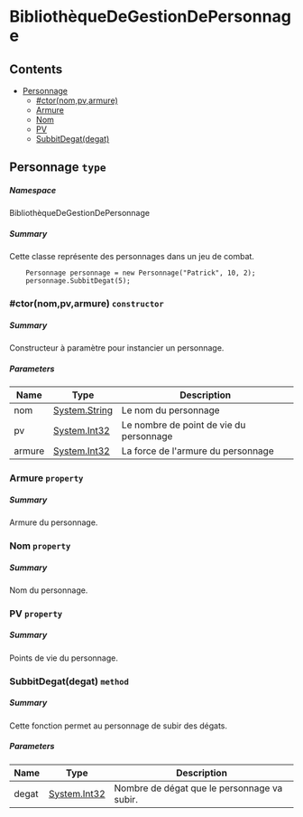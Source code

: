 <a name='assembly'></a>
# BibliothèqueDeGestionDePersonnage

## Contents

- [Personnage](#T-BibliothèqueDeGestionDePersonnage-Personnage 'BibliothèqueDeGestionDePersonnage.Personnage')
  - [#ctor(nom,pv,armure)](#M-BibliothèqueDeGestionDePersonnage-Personnage-#ctor-System-String,System-Int32,System-Int32- 'BibliothèqueDeGestionDePersonnage.Personnage.#ctor(System.String,System.Int32,System.Int32)')
  - [Armure](#P-BibliothèqueDeGestionDePersonnage-Personnage-Armure 'BibliothèqueDeGestionDePersonnage.Personnage.Armure')
  - [Nom](#P-BibliothèqueDeGestionDePersonnage-Personnage-Nom 'BibliothèqueDeGestionDePersonnage.Personnage.Nom')
  - [PV](#P-BibliothèqueDeGestionDePersonnage-Personnage-PV 'BibliothèqueDeGestionDePersonnage.Personnage.PV')
  - [SubbitDegat(degat)](#M-BibliothèqueDeGestionDePersonnage-Personnage-SubbitDegat-System-Int32- 'BibliothèqueDeGestionDePersonnage.Personnage.SubbitDegat(System.Int32)')

<a name='T-BibliothèqueDeGestionDePersonnage-Personnage'></a>
## Personnage `type`

##### Namespace

BibliothèqueDeGestionDePersonnage

##### Summary

Cette classe représente des personnages dans un jeu de combat.

```
    Personnage personnage = new Personnage("Patrick", 10, 2);
    personnage.SubbitDegat(5);
```

<a name='M-BibliothèqueDeGestionDePersonnage-Personnage-#ctor-System-String,System-Int32,System-Int32-'></a>
### #ctor(nom,pv,armure) `constructor`

##### Summary

Constructeur à paramètre pour instancier un personnage.

##### Parameters

| Name | Type | Description |
| ---- | ---- | ----------- |
| nom | [System.String](http://msdn.microsoft.com/query/dev14.query?appId=Dev14IDEF1&l=EN-US&k=k:System.String 'System.String') | Le nom du personnage |
| pv | [System.Int32](http://msdn.microsoft.com/query/dev14.query?appId=Dev14IDEF1&l=EN-US&k=k:System.Int32 'System.Int32') | Le nombre de point de vie du personnage |
| armure | [System.Int32](http://msdn.microsoft.com/query/dev14.query?appId=Dev14IDEF1&l=EN-US&k=k:System.Int32 'System.Int32') | La force de l'armure du personnage |

<a name='P-BibliothèqueDeGestionDePersonnage-Personnage-Armure'></a>
### Armure `property`

##### Summary

Armure du personnage.

<a name='P-BibliothèqueDeGestionDePersonnage-Personnage-Nom'></a>
### Nom `property`

##### Summary

Nom du personnage.

<a name='P-BibliothèqueDeGestionDePersonnage-Personnage-PV'></a>
### PV `property`

##### Summary

Points de vie du personnage.

<a name='M-BibliothèqueDeGestionDePersonnage-Personnage-SubbitDegat-System-Int32-'></a>
### SubbitDegat(degat) `method`

##### Summary

Cette fonction permet au personnage de subir des dégats.

##### Parameters

| Name | Type | Description |
| ---- | ---- | ----------- |
| degat | [System.Int32](http://msdn.microsoft.com/query/dev14.query?appId=Dev14IDEF1&l=EN-US&k=k:System.Int32 'System.Int32') | Nombre de dégat que le personnage va subir. |
